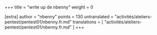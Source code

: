 +++
title = "write up de nbenny"
weight = 0

[extra]
author = "nbenny"
points = 130
untranslated = "activités/ateliers-pentest/pentest01/nbenny.fr.md"
translations = [
    "activités/ateliers-pentest/pentest01/nbenny.fr.md"
]
+++
